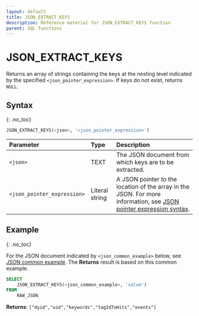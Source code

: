 ```yaml
---
layout: default
title: JSON_EXTRACT_KEYS
description: Reference material for JSON_EXTRACT_KEYS function
parent: SQL functions
---
```


# JSON_EXTRACT_KEYS

Returns an array of strings containing the keys at the nesting level indicated by the specified `<json_pointer_expression>`. If keys do not exist, returns `NULL`.

## Syntax
{: .no_toc}

```sql
JSON_EXTRACT_KEYS(<json>, '<json_pointer_expression>')
```

| Parameter                   | Type           | Description                                                     |
| :--------------------------- | :-------------- | :--------------------------------------------------------------- |
| `<json>`                    | TEXT           | The JSON document from which keys are to be extracted.                      |
| `<json_pointer_expression>` | Literal string | A JSON pointer to the location of the array in the JSON. For more information, see [JSON pointer expression syntax](./index.md#json-pointer-expression-syntax). |

## Example
{: .no_toc}

For the JSON document indicated by `<json_common_example>` below, see [JSON common example](./index.md#json-common-example). The **Returns** result is based on this common example.

```sql
SELECT
	JSON_EXTRACT_KEYS(<json_common_example>, 'value')
FROM
	RAW_JSON
```

**Returns**: `["dyid","uid","keywords","tagIdToHits","events"]`
